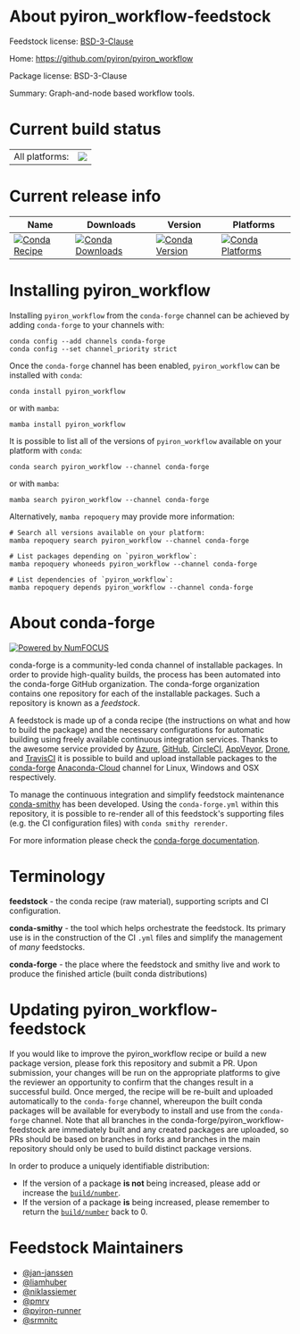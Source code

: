 About pyiron_workflow-feedstock
===============================

Feedstock license: [BSD-3-Clause](https://github.com/conda-forge/pyiron_workflow-feedstock/blob/main/LICENSE.txt)

Home: https://github.com/pyiron/pyiron_workflow

Package license: BSD-3-Clause

Summary: Graph-and-node based workflow tools.

Current build status
====================


<table><tr><td>All platforms:</td>
    <td>
      <a href="https://dev.azure.com/conda-forge/feedstock-builds/_build/latest?definitionId=20540&branchName=main">
        <img src="https://dev.azure.com/conda-forge/feedstock-builds/_apis/build/status/pyiron_workflow-feedstock?branchName=main">
      </a>
    </td>
  </tr>
</table>

Current release info
====================

| Name | Downloads | Version | Platforms |
| --- | --- | --- | --- |
| [![Conda Recipe](https://img.shields.io/badge/recipe-pyiron_workflow-green.svg)](https://anaconda.org/conda-forge/pyiron_workflow) | [![Conda Downloads](https://img.shields.io/conda/dn/conda-forge/pyiron_workflow.svg)](https://anaconda.org/conda-forge/pyiron_workflow) | [![Conda Version](https://img.shields.io/conda/vn/conda-forge/pyiron_workflow.svg)](https://anaconda.org/conda-forge/pyiron_workflow) | [![Conda Platforms](https://img.shields.io/conda/pn/conda-forge/pyiron_workflow.svg)](https://anaconda.org/conda-forge/pyiron_workflow) |

Installing pyiron_workflow
==========================

Installing `pyiron_workflow` from the `conda-forge` channel can be achieved by adding `conda-forge` to your channels with:

```
conda config --add channels conda-forge
conda config --set channel_priority strict
```

Once the `conda-forge` channel has been enabled, `pyiron_workflow` can be installed with `conda`:

```
conda install pyiron_workflow
```

or with `mamba`:

```
mamba install pyiron_workflow
```

It is possible to list all of the versions of `pyiron_workflow` available on your platform with `conda`:

```
conda search pyiron_workflow --channel conda-forge
```

or with `mamba`:

```
mamba search pyiron_workflow --channel conda-forge
```

Alternatively, `mamba repoquery` may provide more information:

```
# Search all versions available on your platform:
mamba repoquery search pyiron_workflow --channel conda-forge

# List packages depending on `pyiron_workflow`:
mamba repoquery whoneeds pyiron_workflow --channel conda-forge

# List dependencies of `pyiron_workflow`:
mamba repoquery depends pyiron_workflow --channel conda-forge
```


About conda-forge
=================

[![Powered by
NumFOCUS](https://img.shields.io/badge/powered%20by-NumFOCUS-orange.svg?style=flat&colorA=E1523D&colorB=007D8A)](https://numfocus.org)

conda-forge is a community-led conda channel of installable packages.
In order to provide high-quality builds, the process has been automated into the
conda-forge GitHub organization. The conda-forge organization contains one repository
for each of the installable packages. Such a repository is known as a *feedstock*.

A feedstock is made up of a conda recipe (the instructions on what and how to build
the package) and the necessary configurations for automatic building using freely
available continuous integration services. Thanks to the awesome service provided by
[Azure](https://azure.microsoft.com/en-us/services/devops/), [GitHub](https://github.com/),
[CircleCI](https://circleci.com/), [AppVeyor](https://www.appveyor.com/),
[Drone](https://cloud.drone.io/welcome), and [TravisCI](https://travis-ci.com/)
it is possible to build and upload installable packages to the
[conda-forge](https://anaconda.org/conda-forge) [Anaconda-Cloud](https://anaconda.org/)
channel for Linux, Windows and OSX respectively.

To manage the continuous integration and simplify feedstock maintenance
[conda-smithy](https://github.com/conda-forge/conda-smithy) has been developed.
Using the ``conda-forge.yml`` within this repository, it is possible to re-render all of
this feedstock's supporting files (e.g. the CI configuration files) with ``conda smithy rerender``.

For more information please check the [conda-forge documentation](https://conda-forge.org/docs/).

Terminology
===========

**feedstock** - the conda recipe (raw material), supporting scripts and CI configuration.

**conda-smithy** - the tool which helps orchestrate the feedstock.
                   Its primary use is in the construction of the CI ``.yml`` files
                   and simplify the management of *many* feedstocks.

**conda-forge** - the place where the feedstock and smithy live and work to
                  produce the finished article (built conda distributions)


Updating pyiron_workflow-feedstock
==================================

If you would like to improve the pyiron_workflow recipe or build a new
package version, please fork this repository and submit a PR. Upon submission,
your changes will be run on the appropriate platforms to give the reviewer an
opportunity to confirm that the changes result in a successful build. Once
merged, the recipe will be re-built and uploaded automatically to the
`conda-forge` channel, whereupon the built conda packages will be available for
everybody to install and use from the `conda-forge` channel.
Note that all branches in the conda-forge/pyiron_workflow-feedstock are
immediately built and any created packages are uploaded, so PRs should be based
on branches in forks and branches in the main repository should only be used to
build distinct package versions.

In order to produce a uniquely identifiable distribution:
 * If the version of a package **is not** being increased, please add or increase
   the [``build/number``](https://docs.conda.io/projects/conda-build/en/latest/resources/define-metadata.html#build-number-and-string).
 * If the version of a package **is** being increased, please remember to return
   the [``build/number``](https://docs.conda.io/projects/conda-build/en/latest/resources/define-metadata.html#build-number-and-string)
   back to 0.

Feedstock Maintainers
=====================

* [@jan-janssen](https://github.com/jan-janssen/)
* [@liamhuber](https://github.com/liamhuber/)
* [@niklassiemer](https://github.com/niklassiemer/)
* [@pmrv](https://github.com/pmrv/)
* [@pyiron-runner](https://github.com/pyiron-runner/)
* [@srmnitc](https://github.com/srmnitc/)

